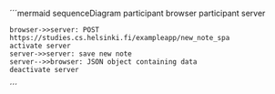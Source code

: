 ´´´mermaid
sequenceDiagram
	participant browser
	participant server

	browser->>server: POST https://studies.cs.helsinki.fi/exampleapp/new_note_spa
	activate server
	server->>server: save new note
	server-->>browser: JSON object containing data
	deactivate server

´´´
